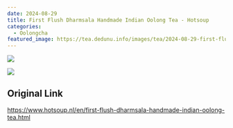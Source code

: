 ```yaml
---
date: 2024-08-29
title: First Flush Dharmsala Handmade Indian Oolong Tea - Hotsoup
categories:
  - Oolongcha
featured_image: https://tea.dedunu.info/images/tea/2024-08-29-first-flush-dharmsala-oolong-1.jpeg
---
```


![](https://tea.dedunu.info/images/tea/2024-08-29-first-flush-dharmsala-oolong-2.jpeg)

![](https://tea.dedunu.info/images/tea/2024-08-29-first-flush-dharmsala-oolong-3.jpeg)

## Original Link

<https://www.hotsoup.nl/en/first-flush-dharmsala-handmade-indian-oolong-tea.html>